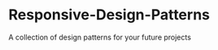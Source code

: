 Responsive-Design-Patterns
==========================

A collection of design patterns for your future projects
